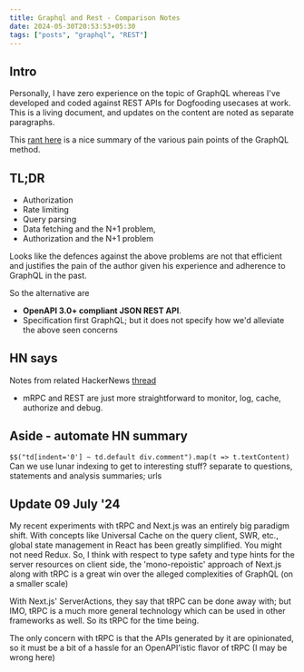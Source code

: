 ```yaml
---
title: Graphql and Rest - Comparison Notes
date: 2024-05-30T20:53:53+05:30
tags: ["posts", "graphql", "REST"]
---
```


## Intro

Personally, I have zero experience on the topic of GraphQL whereas I've developed and coded against REST APIs for Dogfooding usecases at work. This is a living document, and updates on the content are noted as separate paragraphs.

This [rant here](https://bessey.dev/blog/2024/05/24/why-im-over-graphql/) is a nice summary of the various pain points of the GraphQL method.

## TL;DR

- Authorization
- Rate limiting
- Query parsing
- Data fetching and the N+1 problem,
- Authorization and the N+1 problem

Looks like the defences against the above problems are not that efficient and justifies the pain of the author given his experience and adherence to GraphQL in the past.

So the alternative are

- **OpenAPI 3.0+ compliant JSON REST API**.
- Specification first GraphQL; but it does not specify how we'd alleviate the above seen concerns

## HN says

Notes from related HackerNews [thread]()

- mRPC and REST are just more straightforward to monitor, log, cache, authorize and debug.

## Aside - automate HN summary

`$$("td[indent='0'] ~ td.default div.comment").map(t => t.textContent)`
Can we use lunar indexing to get to interesting stuff?
separate to questions, statements and analysis summaries; urls

## Update 09 July '24

My recent experiments with tRPC and Next.js was an entirely big paradigm shift. With concepts like Universal Cache on the query client, SWR, etc., global state management in React has been greatly simplified. You might not need Redux. So, I think with respect to type safety and type hints for the server resources on client side, the 'mono-repoistic' approach of Next.js along with tRPC is a great win over the alleged complexities of GraphQL (on a smaller scale)

With Next.js' ServerActions, they say that tRPC can be done away with; but IMO, tRPC is a much more general technology which can be used in other frameworks as well. So its tRPC for the time being.

The only concern with tRPC is that the APIs generated by it are opinionated, so it must be a bit of a hassle for an OpenAPI'istic flavor of tRPC (I may be wrong here)

